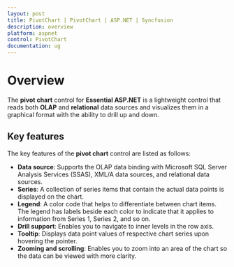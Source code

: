 ```yaml
---
layout: post
title: PivotChart | PivotChart | ASP.NET | Syncfusion
description: overview
platform: aspnet
control: PivotChart
documentation: ug
---
```


# Overview

The **pivot chart** control for **Essential ASP.NET** is a lightweight control that reads both **OLAP** and **relational** data sources and visualizes them in a graphical format with the ability to drill up and down.

## Key features

The key features of the **pivot chart** control are listed as follows:

* **Data source**: Supports the OLAP data binding with Microsoft SQL Server Analysis Services (SSAS), XML/A data sources, and relational data sources.
* **Series**: A collection of series items that contain the actual data points is displayed on the chart.
* **Legend**: A color code that helps to differentiate between chart items. The legend has labels beside each color to indicate that it applies to information from Series 1, Series 2, and so on.
* **Drill support**: Enables you to navigate to inner levels in the row axis. 
* **Tooltip**: Displays data point values of respective chart series upon hovering the pointer.
* **Zooming and scrolling**: Enables you to zoom into an area of the chart so the data can be viewed with more clarity.